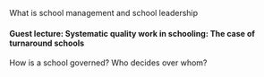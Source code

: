
What is school management and school leadership

#### Guest lecture: Systematic quality work in schooling: The case of turnaround schools

How is a school governed? Who decides over whom?